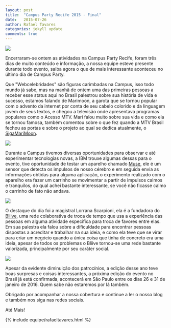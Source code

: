 ```yaml
---
layout: post
title:  "Campus Party Recife 2015 - Final"
date:   2015-07-26
author: Rafael Tavares
categories: jekyll update
comments: true
---
```

![](https://raw.githubusercontent.com/recursivejr/recursivejr.github.io/master/images/posts/campusparty/CPRecife-F1.jpg)

Encerraram-se ontem as atividades na Campus Party Recife, foram três dias de muito conteúdo e informação, a nossa equipe esteve presente durante todo evento, saiba agora o que de mais interessante aconteceu no último dia de Campus Party.

Que "Webcelebridades" são figuras carimbadas na Campus, isso todo mundo já sabe, mas na manhã de ontem uma das primeiras pessoas a receber esse status aqui no Brasil palestrou sobre sua história de vida e sucesso, estamos falando de Marimoon, a garota que se tornou popular com o advento da internet por conta de seu cabelo colorido e da linguagem jovem de seus textos, e chegou a televisão onde apresentava programas populares como o Acesso MTV. Mari falou muito sobre sua vida e como ela se tornou famosa, também comentou sobre o que fez quando a MTV Brasil fechou as portas e sobre o projeto ao qual se dedica atualmente, o [SigaMariMoon].

![](https://raw.githubusercontent.com/recursivejr/recursivejr.github.io/master/images/posts/campusparty/CPRecife-F2.jpg)

Durante a Campus tivemos diversas oportunidades para observar e até experimentar tecnologias novas, a IBM trouxe algumas dessas para o evento, tive oportunidade de testar um aparelho chamado [Muse], ele é um sensor que detecta os impulsos de nosso cérebro e em seguida envia as informações obtidas para alguma aplicação, o experimento realizado com o aparelho era fazer um carrinho se movimentar a partir de impulsos calmos e tranquilos, do qual achei bastante interessante, se você não ficasse calmo o carrinho de fato não andava.

![](https://raw.githubusercontent.com/recursivejr/recursivejr.github.io/master/images/posts/campusparty/CPRecife-F3.jpg)

O destaque do dia foi a magistral Lorrana Scarpioni, ela é a fundadora do [Bliive], uma rede colaborativa de troca de tempo que usa a experiência das pessoas em alguma atividade especifica para troca de favores entre elas. Em sua palestra ela falou sobre a dificuldade para encontrar pessoas dispostas a acreditar e trabalhar na sua ideia, e como ela teve que se virar para criar um negócio quando a única coisa que tinha de concreto era uma ideia, apesar de todos os problemas o Bliive tornou-se uma rede bastante valorizada, principalmente por seu caráter social.  

![](https://raw.githubusercontent.com/recursivejr/recursivejr.github.io/master/images/posts/campusparty/CPRecife-F4.jpg)


Apesar da evidente diminuição dos patrocínios, a edição desse ano teve boas surpresas e coisas interessantes, a próxima edição do evento no Brasil já está confirmada, acontecerá em São Paulo entre os dias 26 e 31 de janeiro de 2016. Quem sabe não estaremos por lá também.

Obrigado por acompanhar a nossa cobertura e continue a ler o nosso blog e também nos siga nas redes sociais.

Até Mais!

{% include equipe/rafaeltavares.html %}

[Bliive]:http://bliive.com/
[Muse]:http://meetmuse.com/
[SigaMariMoon]:https://www.youtube.com/playlist?list=PLJVSxRkg8df3CzsvDPP2FvpcYmxqHhFZG
